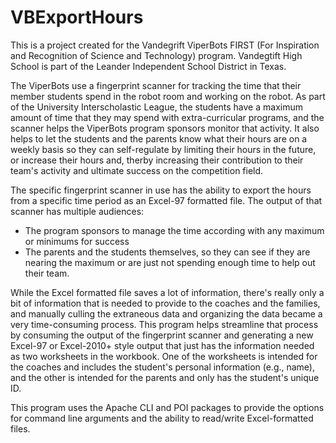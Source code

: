 # VBExportHours
This is a project created for the Vandegrift ViperBots FIRST (For Inspiration and Recognition of Science and Technology) program.  Vandegtift High School is part of the Leander Independent School District in Texas.  

The ViperBots use a fingerprint scanner for tracking the time that their member students spend in the robot room and working on the robot.  As part of the University Interscholastic League, the students have a maximum amount of time that they may spend with extra-curricular programs, and the scanner helps the ViperBots program sponsors monitor that activity.  It also helps to let the students and the parents know what their hours are on a weekly basis so they can self-regulate by limiting their hours in the future, or increase their hours and, therby increasing their contribution to their team's activity and ultimate success on the competition field.

The specific fingerprint scanner in use has the ability to export the hours from a specific time period as an Excel-97 formatted file.  The output of that scanner has multiple audiences:
* The program sponsors to manage the time according with any maximum or minimums for success
* The parents and the students themselves, so they can see if they are nearing the maximum or are just not spending enough time to help out their team.

While the Excel formatted file saves a lot of information, there's really only a bit of information that is needed to provide to the coaches and the families, and manually culling the extraneous data and organizing the data became a very time-consuming process.  This program helps streamline that process by consuming the output of the fingerprint scanner and generating a new Excel-97 or Excel-2010+ style output that just has the information needed as two worksheets in the workbook.  One of the worksheets is intended for the coaches and includes the student's personal information (e.g., name), and the other is intended for the parents and only has the student's unique ID.

This program uses the Apache CLI and POI packages to provide the options for command line arguments and the ability to read/write Excel-formatted files.
